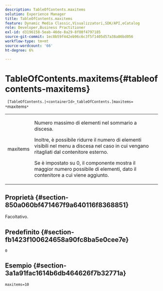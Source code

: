 ```yaml
---
description: TableOfContents.maxitems
solution: Experience Manager
title: TableOfContents.maxitems
feature: Dynamic Media Classic,Visualizzatori,SDK/API,eCatalog
role: Developer,Business Practitioner
exl-id: d3196158-5eab-46de-8a29-8f08f4797185
source-git-commit: 1ec8b59f442eb96c6c3f5f1405d57a38a86bd056
workflow-type: tm+mt
source-wordcount: '66'
ht-degree: 6%

---
```


# TableOfContents.maxitems{#tableofcontents-maxitems}

` [TableOfContents.|<containerId>_tableOfContents.]maxitems= *`maxitems`*`

<table id="table_F9BC656721B04870AC628ACBC47E7200"> 
 <tbody> 
  <tr> 
   <td> <p> <span class="codeph"><span class="varname"> maxitems</span></span> </p> </td> 
   <td> <p>Numero massimo di elementi nel sommario a discesa. </p> <p>Inoltre, è possibile ridurre il numero di elementi visibili nel menu a discesa nel caso in cui vengano ritagliati dal contenitore esterno. </p> <p>Se è impostato su <span class="codeph"> 0</span>, il componente mostra il maggior numero possibile di elementi, dato il contenitore a cui viene aggiunto. </p> </td> 
  </tr> 
 </tbody> 
</table>

## Proprietà {#section-850a060bf471467f9a640116f8368851}

Facoltativo.

## Predefinito {#section-fb1423f100624658a90fc8ba5e0cee7e}

`0`

## Esempio {#section-3a1a91fac1614b6db464626f7b32771a}

`maxitems=10`
